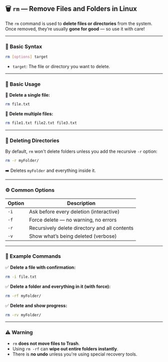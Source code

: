## 🗑️ `rm` — Remove Files and Folders in Linux

The `rm` command is used to **delete files or directories** from the system. Once removed, they’re usually **gone for good** — so use it with care!

---

### 🧾 Basic Syntax

```bash
rm [options] target
```

* `target`: The file or directory you want to delete.

---

### 🔧 Basic Usage

📄 **Delete a single file:**

```bash
rm file.txt
```

📄 **Delete multiple files:**

```bash
rm file1.txt file2.txt file3.txt
```

---

### 📂 Deleting Directories

By default, `rm` won't delete folders unless you add the recursive `-r` option:

```bash
rm -r myFolder/
```

➡️ Deletes `myFolder` and everything inside it.

---

### ⚙️ Common Options

| Option | Description                                   |
| ------ | --------------------------------------------- |
| `-i`   | Ask before every deletion (interactive)       |
| `-f`   | Force delete — no warning, no errors          |
| `-r`   | Recursively delete directory and all contents |
| `-v`   | Show what’s being deleted (verbose)           |

---

### 📌 Example Commands

✅ **Delete a file with confirmation:**

```bash
rm -i file.txt
```

✅ **Delete a folder and everything in it (with force):**

```bash
rm -rf myFolder/
```

✅ **Delete and show progress:**

```bash
rm -rv myFolder/
```

---

### ⚠️ Warning

* `rm` **does not move files to Trash**.
* Using `rm -rf` can **wipe out entire folders instantly**.
* There is **no undo** unless you're using special recovery tools.
 